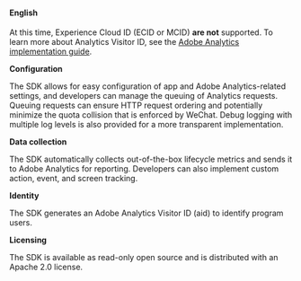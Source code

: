 #### English

<InlineAlert variant="info" slots="text"/>

At this time, Experience Cloud ID (ECID or MCID) **are not** supported. To learn more about Analytics Visitor ID, see the [Adobe Analytics implementation guide](https://experienceleague.adobe.com/docs/analytics/components/cda/overview.html?lang=en).

**Configuration**

The SDK allows for easy configuration of app and Adobe Analytics-related settings, and developers can manage the queuing of Analytics requests. Queuing requests can ensure HTTP request ordering and potentially minimize the quota collision that is enforced by WeChat. Debug logging with multiple log levels is also provided for a more transparent implementation.

**Data collection**

The SDK automatically collects out-of-the-box lifecycle metrics and sends it to Adobe Analytics for reporting. Developers can also implement custom action, event, and screen tracking.

**Identity**

The SDK generates an Adobe Analytics Visitor ID (aid) to identify program users.

**Licensing**

The SDK is available as read-only open source and is distributed with an Apache 2.0 license.